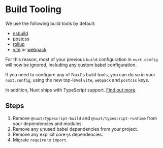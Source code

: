 # Build Tooling

We use the following build tools by default:

- [esbuild](https://esbuild.github.io/)
- [postcss](https://postcss.org/)
- [rollup](https://rollupjs.org/)
- [vite](https://vitejs.dev/) or [webpack](https://webpack.js.org/)

For this reason, most of your previous `build` configuration in `nuxt.config` will now be ignored, including any custom babel configuration.

If you need to configure any of Nuxt's build tools, you can do so in your `nuxt.config`, using the new top-level `vite`, `webpack` and `postcss` keys.

In addition, Nuxt ships with TypeScript support. [Find out more](/docs/concepts/typescript).

## Steps

1. Remove `@nuxt/typescript-build` and `@nuxt/typescript-runtime` from your dependencies and modules.
1. Remove any unused babel dependencies from your project.
1. Remove any explicit core-js dependencies.
1. Migrate `require` to `import`.
